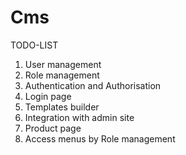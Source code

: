 # Cms
TODO-LIST

1. User management
2. Role management
3. Authentication and Authorisation
4. Login page
5. Templates builder
6. Integration with admin site
7. Product page
8. Access menus by Role management
